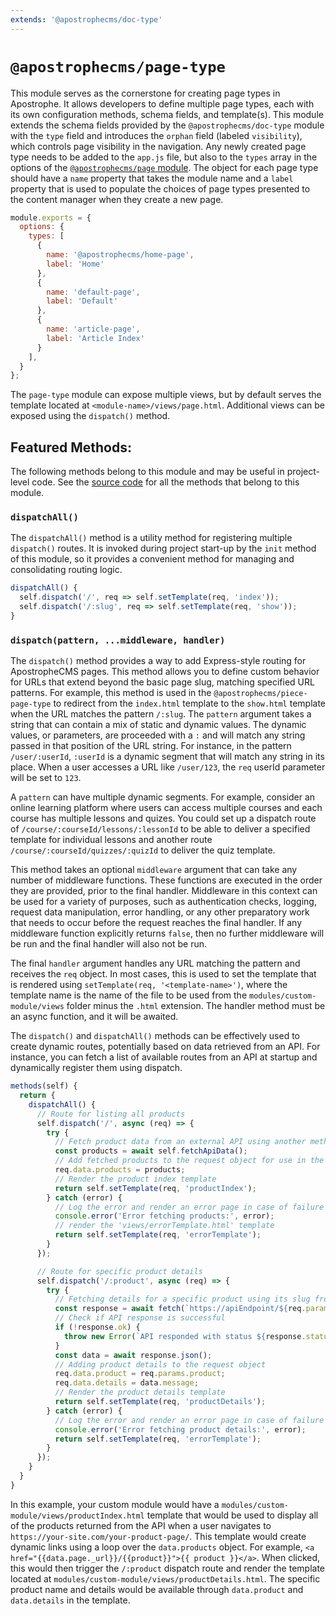 ```yaml
---
extends: '@apostrophecms/doc-type'
---
```


# `@apostrophecms/page-type`

<AposRefExtends :module="$frontmatter.extends" />

This module serves as the cornerstone for creating page types in Apostrophe. It allows developers to define multiple page types, each with its own configuration methods, schema fields, and template(s). This module extends the schema fields provided by the `@apostrophecms/doc-type` module with the `type` field and introduces the `orphan` field (labeled `visibility`), which controls page visibility in the navigation. Any newly created page type needs to be added to the `app.js` file, but also to the `types` array in the options of the [`@apostrophecms/page` module](/reference/modules/page.html). The object for each page type should have a `name` property that takes the module name and a `label` property that is used to populate the choices of page types presented to the content manager when they create a new page.

<AposCodeBlock>

```javascript
module.exports = {
  options: {
    types: [
      {
        name: '@apostrophecms/home-page',
        label: 'Home'
      },
      {
        name: 'default-page',
        label: 'Default'
      },
      {
        name: 'article-page',
        label: 'Article Index'
      }
    ],
  }
};
```
  <template v-slot:caption>
    modules/@apostrophecms/page/index.js
  </template>

</AposCodeBlock>

The `page-type` module can expose multiple views, but by default serves the template located at `<module-name>/views/page.html`. Additional views can be exposed using the `dispatch()` method.

## Featured Methods:
The following methods belong to this module and may be useful in project-level code. See the [source code](https://github.com/apostrophecms/apostrophe/tree/main/modules/%40apostrophecms/page-type) for all the methods that belong to this module.

### `dispatchAll()`
The `dispatchAll()` method is a utility method for registering multiple `dispatch()` routes. It is invoked during project start-up by the `init` method of this module, so it provides a convenient method for managing and consolidating routing logic.

<AposCodeBlock>

```javascript
dispatchAll() {
  self.dispatch('/', req => self.setTemplate(req, 'index'));
  self.dispatch('/:slug', req => self.setTemplate(req, 'show'));
}
```

</AposCodeBlock>

### `dispatch(pattern, ...middleware, handler)`
The `dispatch()` method provides a way to add Express-style routing for ApostropheCMS pages. This method allows you to define custom behavior for URLs that extend beyond the basic page slug, matching specified URL patterns. For example, this method is used in the `@apostrophecms/piece-page-type` to redirect from the `index.html` template to the `show.html` template when the URL matches the pattern `/:slug`. The `pattern` argument takes a string that can contain a mix of static and dynamic values. The dynamic values, or parameters, are proceeded with a `:` and will match any string passed in that position of the URL string. For instance, in the pattern `/user/:userId`, `:userId` is a dynamic segment that will match any string in its place. When a user accesses a URL like `/user/123`, the `req` userId parameter will be set to `123`.

A `pattern` can have multiple dynamic segments. For example, consider an online learning platform where users can access multiple courses and each course has multiple lessons and quizes. You could set up a dispatch route of `/course/:courseId/lessons/:lessonId` to be able to deliver a specified template for individual lessons and another route `/course/:courseId/quizzes/:quizId` to deliver the quiz template.

This method takes an optional `middleware` argument that can take any number of middleware functions. These functions are executed in the order they are provided, prior to the final handler. Middleware in this context can be used for a variety of purposes, such as authentication checks, logging, request data manipulation, error handling, or any other preparatory work that needs to occur before the request reaches the final handler. If any middleware function explicitly returns `false`, then no further middleware will be run and the final handler will also not be run.

The final `handler` argument handles any URL matching the pattern and receives the `req` object. In most cases, this is used to set the template that is rendered using `setTemplate(req, '<template-name>')`, where the template name is the name of the file to be used from the `modules/custom-module/views` folder minus the `.html` extension. The handler method must be an async function, and it will be awaited.

The `dispatch()` and `dispatchAll()` methods can be effectively used to create dynamic routes, potentially based on data retrieved from an API. For instance, you can fetch a list of available routes from an API at startup and dynamically register them using dispatch.

```javascript
methods(self) {
  return {
    dispatchAll() {
      // Route for listing all products
      self.dispatch('/', async (req) => {
        try {
          // Fetch product data from an external API using another method
          const products = await self.fetchApiData();
          // Add fetched products to the request object for use in the template
          req.data.products = products;
          // Render the product index template
          return self.setTemplate(req, 'productIndex');
        } catch (error) {
          // Log the error and render an error page in case of failure
          console.error('Error fetching products:', error);
          // render the 'views/errorTemplate.html' template
          return self.setTemplate(req, 'errorTemplate');
        }
      });

      // Route for specific product details
      self.dispatch('/:product', async (req) => {
        try {
          // Fetching details for a specific product using its slug from the URL
          const response = await fetch(`https://apiEndpoint/${req.params.product}`);
          // Check if API response is successful
          if (!response.ok) {
            throw new Error(`API responded with status ${response.status}`);
          }
          const data = await response.json();
          // Adding product details to the request object
          req.data.product = req.params.product;
          req.data.details = data.message;
          // Render the product details template
          return self.setTemplate(req, 'productDetails');
        } catch (error) {
          // Log the error and render an error page in case of failure
          console.error('Error fetching product details:', error);
          return self.setTemplate(req, 'errorTemplate');
        }
      });
    }
  }
}

```
In this example, your custom module would have a `modules/custom-module/views/productIndex.html` template that would be used to display all of the products returned from the API when a user navigates to `https://your-site.com/your-product-page/`. This template would create dynamic links using a loop over the `data.products` object. For example, <span v-pre>`<a href="{{data.page._url}}/{{product}}">{{ product }}</a>`</span>. When clicked, this would then trigger the `/:product` dispatch route and render the template located at `modules/custom-module/views/productDetails.html`. The specific product name and details would be available through `data.product` and `data.details` in the template.